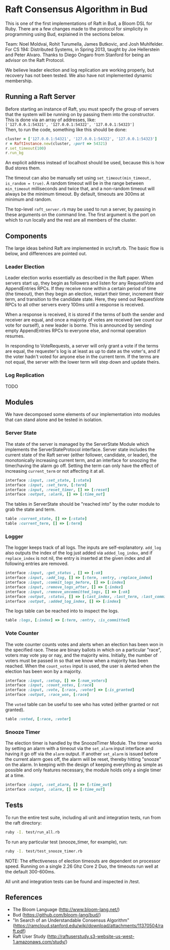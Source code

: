 Raft Consensus Algorithm in Bud
===============================
This is one of the first implementations of Raft in Bud, a Bloom DSL for Ruby. There are a few changes made to the protocol for simplicity in programming using Bud, explained in the sections below. 

Team: Noel Moldvai, Rohit Turumella, James Butkovic, and Josh Muhlfelder. For CS 194: Distributed Systems, in Spring 2013, taught by Joe Hellerstein and Peter Alvaro. Thanks to Diego Ongaro from Stanford for being an advisor on the Raft Protocol.

We believe leader election and log replication are working properly, but recovery has not been tested. We also have not implemented dynamic membership.

## Running a Raft Server
Before starting an instance of Raft, you must specify the group of servers that the system will be running on by passing them into the constructor. This is done via an array of addresses, like:  
`['127.0.0.1:54321', '127.0.0.1:54322', '127.0.0.1:54323']`  
Then, to run the code, something like this should be done:
```ruby
cluster = ['127.0.0.1:54321', '127.0.0.1:54322', '127.0.0.1:54323']
r = RaftInstance.new(cluster, :port => 54321)
r.set_timeout(100)
r.run_bg
```
An explicit address instead of localhost should be used, because this is how Bud stores them.

The timeout can also be manually set using `set_timeout(min_timeout, is_random = true)`. A random timeout will be in the range between `min_timeout` milliseconds and twice that, and a non-random timeout will always be the minimum timeout. By default, timeouts are 300ms at minimum and random.

The top-level `raft_server.rb` may be used to run a server, by passing in these arguments on the command line. The first argument is the port on which to run locally and the rest are all members of the cluster.

Components
----------
The large ideas behind Raft are implemented in src/raft.rb. The basic flow is below, and differences are pointed out.

### Leader Election
Leader election works essentially as described in the Raft paper. When servers start up, they begin as followers and listen for any RequestVote and AppendEntries RPCs. If they receive none within a certain period of time (the timeout), then they begin an election, restart their timer, increment their term, and transition to the candidate state. Here, they send out RequestVote RPCs to all other servers every 100ms until a response is received.

When a response is received, it is stored if the terms of both the sender and receiver are equal, and once a majority of votes are received (we count our vote for ourself), a new leader is borne. This is announced by sending empty AppendEntries RPCs to everyone else, and normal operation resumes.

In responding to VoteRequests, a server will only grant a vote if the terms are equal, the requester's log is at least as up to date as the voter's, and if the voter hadn't voted for anyone else in the current term. If the terms are not equal, the server with the lower term will step down and update theirs.

### Log Replication
TODO

Modules
-------
We have decomposed some elements of our implementation into modules that can stand alone and be tested in isolation.

### Server State
The state of the server is managed by the ServerState Module which implements the ServerStateProtocol interface. Server state includes the current state of the Raft server (either follower, candidate, or leader), the monotonically increasing current term, and an interface for snoozing the timer/having the alarm go off. Setting the term can only have the effect of increasing `current_term` or not affecting it at all.

```ruby
interface :input, :set_state, [:state]
interface :input, :set_term, [:term]
interface :input, :reset_timer, [] => [:reset]
interface :output, :alarm, [] => [:time_out]
```

The tables in ServerState should be "reached into" by the outer module to grab the state and term.
```ruby
table :current_state, [] => [:state]
table :current_term, [] => [:term]
```

### Logger
The logger keeps track of all logs. The inputs are self-explanatory. `add_log` also outputs the index of the log just added via `added_log_index`, and if `replace_index` is not nil, the entry is inserted at the given index and all following entries are removed.

```ruby
interface :input, :get_status , [] => [:ok]
interface :input, :add_log, [] => [:term, :entry, :replace_index]
interface :input, :commit_logs_before, [] => [:index]
interface :input, :remove_logs_after, [] => [:index]
interface :input, :remove_uncommitted_logs, [] => [:ok]
interface :output, :status, [] => [:last_index, :last_term, :last_committed]
interface :output, :added_log_index, [] => [:index]
```

The logs table can be reached into to inspect the logs.
```ruby
table :logs, [:index] => [:term, :entry, :is_committed]
```

### Vote Counter
The vote counter counts votes and alerts when an election has been won in the specified race. These are binary ballots in which on a particular "race", voters may vote yay or nay, and the majority wins. Initially, the number of voters must be passed in so that we know when a majority has been reached. When the `count_votes` input is used, the user is alerted when the election has been won by a majority.

```ruby
interface :input, :setup, [] => [:num_voters]
interface :input, :count_votes, [:race]
interface :input, :vote, [:race, :voter] => [:is_granted]
interface :output, :race_won, [:race]
```

The `voted` table can be useful to see who has voted (either granted or not granted).
```ruby
table :voted, [:race, :voter]
```

### Snooze Timer
The election timer is handled by the SnoozeTimer Module. The timer works by setting an alarm with a timeout via the `set_alarm` input interface and having it go off via the `alarm` output. If another `set_alarm` is issued before the current alarm goes off, the alarm will be reset, thereby hitting "snooze" on the alarm. In keeping with the design of keeping everything as simple as possible and only features necessary, the module holds only a single timer at a time.

```ruby
interface :input, :set_alarm, [] => [:time_out]
interface :output, :alarm, [] => [:time_out]
```

Tests
-----
To run the entire test suite, including all unit and integration tests, run from the raft directory:
```bash
ruby -I. test/run_all.rb
```

To run any particular test (snooze_timer, for example), run:
```bash
ruby -I. test/test_snooze_timer.rb
```

NOTE: The effectiveness of election timeouts are dependent on processor speed. Running on a single 2.26 Ghz Core 2 Duo, the timeouts run well at the default 300-600ms.

All unit and integration tests can be found and inspected in /test.

References
----------
* The Bloom Language (http://www.bloom-lang.net/)
* Bud (https://github.com/bloom-lang/bud/)
* "In Search of an Understandable Consensus Algorithm" (https://ramcloud.stanford.edu/wiki/download/attachments/11370504/raft.pdf)
* Raft User Study (http://raftuserstudy.s3-website-us-west-1.amazonaws.com/study/)
